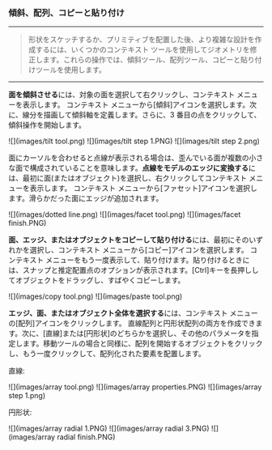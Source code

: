 

### 傾斜、配列、コピーと貼り付け

---

> 形状をスケッチするか、プリミティブを配置した後、より複雑な設計を作成するには、いくつかのコンテキスト ツールを使用してジオメトリを修正します。これらの操作では、傾斜ツール、配列ツール、コピーと貼り付けツールを使用します。

---

**面を傾斜させる**には、対象の面を選択して右クリックし、コンテキスト メニューを表示します。 コンテキスト メニューから[傾斜]アイコンを選択します。次に、線分を描画して傾斜軸を定義します。さらに、3 番目の点をクリックして、傾斜操作を開始します。

![](images/tilt tool.png) ![](images/tilt step 1.PNG) ![](images/tilt step 2.png)

面にカーソルを合わせると点線が表示される場合は、歪んでいる面が複数の小さな面で構成されていることを意味します。**点線をモデルのエッジに変換する**には、最初に面(またはオブジェクト)を選択し、右クリックしてコンテキスト メニューを表示します。 コンテキスト メニューから[ファセット]アイコンを選択します。滑らかだった面にエッジが追加されます。

![](images/dotted line.png) ![](images/facet tool.png) ![](images/facet finish.PNG)

**面、エッジ、またはオブジェクトをコピーして貼り付ける**には、最初にそのいずれかを選択し、コンテキスト メニューから[コピー]アイコンを選択します。 コンテキスト メニューをもう一度表示して、貼り付けます。貼り付けるときには、スナップと推定配置点のオプションが表示されます。[Ctrl]キーを長押ししてオブジェクトをドラッグし、すばやくコピーします。

![](images/copy tool.png) ![](images/paste tool.png)

**エッジ、面、またはオブジェクト全体を選択する**には、コンテキスト メニューの[配列]アイコンをクリックします。 直線配列と円形状配列の両方を作成できます。次に、[直線]または[円形状]のどちらかを選択し、その他のパラメータを指定します。移動ツールの場合と同様に、配列を開始するオブジェクトをクリックし、もう一度クリックして、配列化された要素を配置します。

直線:

![](images/array tool.png) ![](images/array properties.PNG) ![](images/array step 1.png)

円形状:

![](images/array radial 1.PNG) ![](images/array radial 3.PNG) ![](images/array radial finish.PNG)

